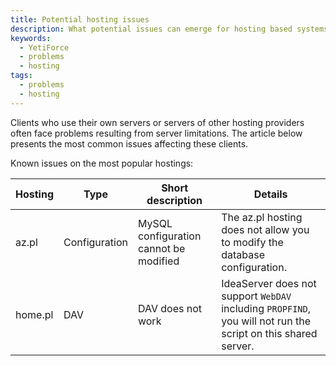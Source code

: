 ```yaml
---
title: Potential hosting issues
description: What potential issues can emerge for hosting based systems?
keywords:
  - YetiForce
  - problems
  - hosting
tags:
  - problems
  - hosting
---
```


Clients who use their own servers or servers of other hosting providers often face problems resulting from server limitations. The article below presents the most common issues affecting these clients.

Known issues on the most popular hostings:

| Hosting | Type          | Short description                             | Details                                                                                                            |
| ------- | ------------ | ----------------------------------------- | --------------------------------------------------------------------------------------------------------------------------- |
| az.pl   | Configuration | MySQL configuration cannot be modified | The az.pl hosting does not allow you to modify the database configuration.                                                        |
| home.pl | DAV          | DAV does not work                           | IdeaServer does not support `WebDAV` including `PROPFIND`, you will not run the script on this shared server. |
